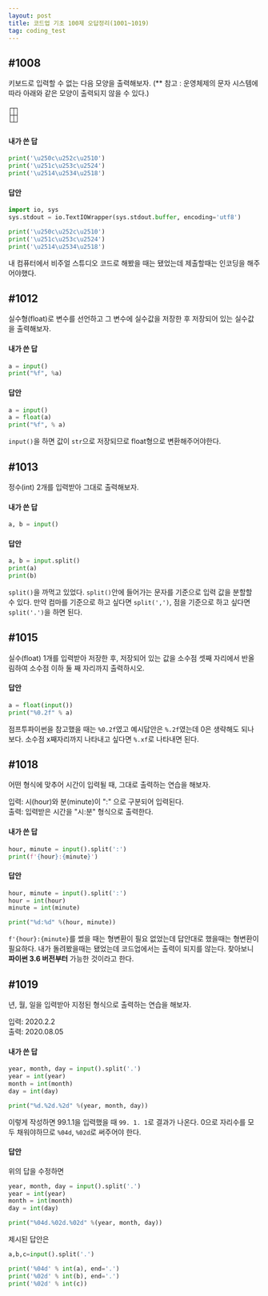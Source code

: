 ```yaml
---
layout: post
title: 코드업 기초 100제 오답정리(1001~1019)
tag: coding_test
---
```


## #1008
키보드로 입력할 수 없는 다음 모양을 출력해보자.
(** 참고 : 운영체제의 문자 시스템에 따라 아래와 같은 모양이 출력되지 않을 수 있다.)
```
┌┬┐
├┼┤
└┴┘
```

#### 내가 쓴 답
```python
print('\u250c\u252c\u2510')
print('\u251c\u253c\u2524')
print('\u2514\u2534\u2518')
```

#### 답안
```python
import io, sys
sys.stdout = io.TextIOWrapper(sys.stdout.buffer, encoding='utf8')

print('\u250c\u252c\u2510')
print('\u251c\u253c\u2524')
print('\u2514\u2534\u2518')
```

내 컴퓨터에서 비주얼 스튜디오 코드로 해봤을 때는 됐었는데 제출할때는 인코딩을 해주어야했다.


## #1012
실수형(float)로 변수를 선언하고 그 변수에 실수값을 저장한 후 저장되어 있는 실수값을 출력해보자.

#### 내가 쓴 답
```python
a = input()
print("%f", %a)
```

#### 답안
```python
a = input()
a = float(a)
print("%f", % a)
```

`input()`을 하면 값이 `str`으로 저장되므로 float형으로 변환해주어야한다.


## #1013
정수(int) 2개를 입력받아 그대로 출력해보자.

#### 내가 쓴 답
```python
a, b = input()
```

#### 답안
```python
a, b = input.split()
print(a)
print(b)
```

`split()`을 까먹고 있었다. `split()`안에 들어가는 문자를 기준으로 입력 값을 분할할 수 있다.
만약 컴마를 기준으로 하고 싶다면 `split(',')`, 점을 기준으로 하고 싶다면 `split('.')`을 하면 된다.

## #1015
실수(float) 1개를 입력받아 저장한 후, 저장되어 있는 값을 소수점 셋째 자리에서 반올림하여 소수점 이하 둘 째 자리까지 출력하시오.

#### 답안
```python
a = float(input())
print("%0.2f" % a)
```

점프투파이썬을 참고했을 때는 `%0.2f`였고 예시답안은 `%.2f`였는데 0은 생략해도 되나보다.
소수점 x째자리까지 나타내고 싶다면 `%.xf`로 나타내면 된다.


## #1018
어떤 형식에 맞추어 시간이 입력될 때, 그대로 출력하는 연습을 해보자.

입력: 시(hour)와 분(minute)이 ":" 으로 구분되어 입력된다.
<br>
출력: 입력받은 시간을 "시:분" 형식으로 출력한다.

#### 내가 쓴 답
```python
hour, minute = input().split(':')
print(f'{hour}:{minute}')
```

#### 답안
```python
hour, minute = input().split(':')
hour = int(hour)
minute = int(minute)

print("%d:%d" %(hour, minute))
```

`f'{hour}:{minute}`를 썼을 때는 형변환이 필요 없었는데 답안대로 했을때는 형변환이 필요하다.
내가 돌려봤을때는 됐었는데 코드업에서는 출력이 되지를 않는다. 찾아보니 **파이썬 3.6 버전부터** 가능한 것이라고 한다.


## #1019
년, 월, 일을 입력받아 지정된 형식으로 출력하는 연습을 해보자.

입력: 2020.2.2
<br>
출력: 2020.08.05

#### 내가 쓴 답
```python
year, month, day = input().split('.')
year = int(year)
month = int(month)
day = int(day)

print("%d.%2d.%2d" %(year, month, day))
```

이렇게 작성하면 99.1.1을 입력했을 때 `99. 1. 1`로 결과가 나온다.
0으로 자리수를 모두 채워야하므로 `%04d`, `%02d`로 써주어야 한다.

#### 답안
위의 답을 수정하면
```python
year, month, day = input().split('.')
year = int(year)
month = int(month)
day = int(day)

print("%04d.%02d.%02d" %(year, month, day))
```

제시된 답안은

```python
a,b,c=input().split('.')

print('%04d' % int(a), end='.')
print('%02d' % int(b), end='.')
print('%02d' % int(c))
```


